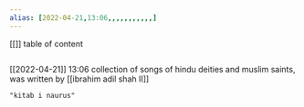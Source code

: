 ```yaml
---
alias: [2022-04-21,13:06,,,,,,,,,,,]
---
```

[[]]
table of content
```toc
```

[[2022-04-21]] 13:06
collection of songs of hindu deities and muslim saints, was written by [[ibrahim adil shah II]]
```query
"kitab i naurus"
```